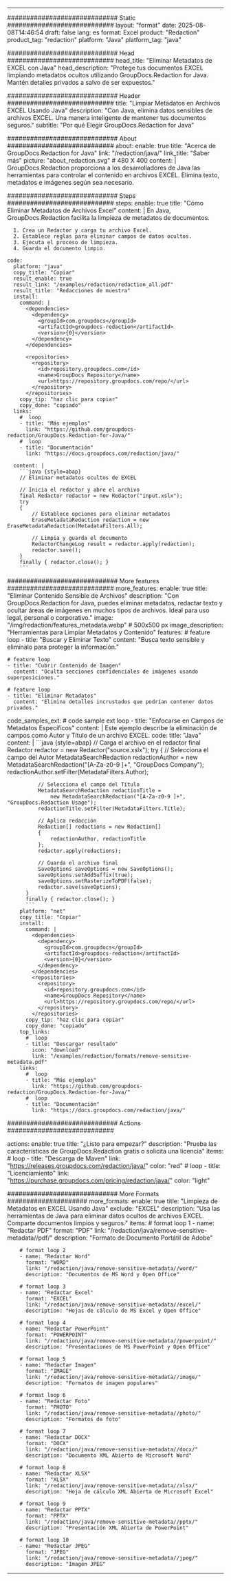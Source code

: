 
---
############################# Static ############################
layout: "format"
date:  2025-08-08T14:46:54
draft: false
lang: es
format: Excel
product: "Redaction"
product_tag: "redaction"
platform: "Java"
platform_tag: "java"

############################# Head ############################
head_title: "Eliminar Metadatos de EXCEL con Java"
head_description: "Protege tus documentos EXCEL limpiando metadatos ocultos utilizando GroupDocs.Redaction for Java. Mantén detalles privados a salvo de ser expuestos."

############################# Header ############################
title: "Limpiar Metadatos en Archivos EXCEL Usando Java" 
description: "Con Java, elimina datos sensibles de archivos EXCEL. Una manera inteligente de mantener tus documentos seguros."
subtitle: "Por qué Elegir GroupDocs.Redaction for Java" 

############################# About ############################
about:
    enable: true
    title: "Acerca de GroupDocs.Redaction for Java"
    link: "/redaction/java/"
    link_title: "Saber más"
    picture: "about_redaction.svg" # 480 X 400
    content: |
       GroupDocs.Redaction proporciona a los desarrolladores de Java las herramientas para controlar el contenido en archivos EXCEL. Elimina texto, metadatos e imágenes según sea necesario.

############################# Steps ############################
steps:
    enable: true
    title: "Cómo Eliminar Metadatos de Archivos Excel"
    content: |
      En Java, GroupDocs.Redaction facilita la limpieza de metadatos de documentos.
      
      1. Crea un Redactor y carga tu archivo Excel.
      2. Establece reglas para eliminar campos de datos ocultos.
      3. Ejecuta el proceso de limpieza.
      4. Guarda el documento limpio.
   
    code:
      platform: "java"
      copy_title: "Copiar"
      result_enable: true
      result_link: "/examples/redaction/redaction_all.pdf"
      result_title: "Redacciones de muestra"
      install:
        command: |
          <dependencies>
            <dependency>
              <groupId>com.groupdocs</groupId>
              <artifactId>groupdocs-redaction</artifactId>
              <version>{0}</version>
            </dependency>
          </dependencies>

          <repositories>
            <repository>
              <id>repository.groupdocs.com</id>
              <name>GroupDocs Repository</name>
              <url>https://repository.groupdocs.com/repo/</url>
            </repository>
          </repositories>
        copy_tip: "haz clic para copiar"
        copy_done: "copiado"
      links:
        #  loop
        - title: "Más ejemplos"
          link: "https://github.com/groupdocs-redaction/GroupDocs.Redaction-for-Java/"
        #  loop
        - title: "Documentación"
          link: "https://docs.groupdocs.com/redaction/java/"
          
      content: |
        ```java {style=abap}
        // Eliminar metadatos ocultos de EXCEL

        // Inicia el redactor y abre el archivo
        final Redactor redactor = new Redactor("input.xslx");
        try
        {
            // Establece opciones para eliminar metadatos
            EraseMetadataRedaction redaction = new EraseMetadataRedaction(MetadataFilters.All);

            // Limpia y guarda el documento
            RedactorChangeLog result = redactor.apply(redaction);
            redactor.save();
        }
        finally { redactor.close(); }
        ```            


############################# More features ############################
more_features:
  enable: true
  title: "Eliminar Contenido Sensible de Archivos"
  description: "Con GroupDocs.Redaction for Java, puedes eliminar metadatos, redactar texto y ocultar áreas de imágenes en muchos tipos de archivos. Ideal para uso legal, personal o corporativo."
  image: "/img/redaction/features_metadata.webp" # 500x500 px
  image_description: "Herramientas para Limpiar Metadatos y Contenido"
  features:
    # feature loop
    - title: "Buscar y Eliminar Texto"
      content: "Busca texto sensible y elimínalo para proteger la información."

    # feature loop
    - title: "Cubrir Contenido de Imagen"
      content: "Oculta secciones confidenciales de imágenes usando superposiciones."

    # feature loop
    - title: "Eliminar Metadatos"
      content: "Elimina detalles incrustados que podrían contener datos privados."
      
  code_samples_ext:
    # code sample ext loop
    - title: "Enfocarse en Campos de Metadatos Específicos"
      content: |
        Este ejemplo describe la eliminación de campos como Autor y Título de un archivo EXCEL.
      code:
        title: "Java"
        content: |
          ```java {style=abap}
          //  Carga el archivo en el redactor
          final Redactor redactor = new Redactor("source.xslx");
          try
          {
              // Selecciona el campo del Autor
              MetadataSearchRedaction redactionAuthor = 
                  new MetadataSearchRedaction("[A-Za-z0-9 ]+", "GroupDocs Company");
              redactionAuthor.setFilter(MetadataFilters.Author);

              // Selecciona el campo del Título
              MetadataSearchRedaction redactionTitle = 
                  new MetadataSearchRedaction("[A-Za-z0-9 ]+", "GroupDocs.Redaction Usage");
              redactionTitle.setFilter(MetadataFilters.Title);

              // Aplica redacción
              Redaction[] redactions = new Redaction[]
              {
                  redactionAuthor, redactionTitle
              };
              redactor.apply(redactions);

              // Guarda el archivo final
              SaveOptions saveOptions = new SaveOptions();
              saveOptions.setAddSuffix(true);
              saveOptions.setRasterizeToPDF(false);
              redactor.save(saveOptions);
          }
          finally { redactor.close(); }
          ```
        platform: "net"
        copy_title: "Copiar"
        install:
          command: |
            <dependencies>
              <dependency>
                <groupId>com.groupdocs</groupId>
                <artifactId>groupdocs-redaction</artifactId>
                <version>{0}</version>
              </dependency>
            </dependencies>
            <repositories>
              <repository>
                <id>repository.groupdocs.com</id>
                <name>GroupDocs Repository</name>
                <url>https://repository.groupdocs.com/repo/</url>
              </repository>
            </repositories>
          copy_tip: "haz clic para copiar"
          copy_done: "copiado"
        top_links:
          #  loop
          - title: "Descargar resultado"
            icon: "download"
            link: "/examples/redaction/formats/remove-sensitive-metadata.pdf"
        links:
          #  loop
          - title: "Más ejemplos"
            link: "https://github.com/groupdocs-redaction/GroupDocs.Redaction-for-Java/"
          #  loop
          - title: "Documentación"
            link: "https://docs.groupdocs.com/redaction/java/"


############################# Actions ############################

actions:
  enable: true
  title: "¿Listo para empezar?"
  description: "Prueba las características de GroupDocs.Redaction gratis o solicita una licencia"
  items:
    #  loop
    - title: "Descarga de Maven"
      link: "https://releases.groupdocs.com/redaction/java/"
      color: "red"
        #  loop
    - title: "Licenciamiento"
      link: "https://purchase.groupdocs.com/pricing/redaction/java/"
      color: "light"


############################# More Formats #####################
more_formats:
    enable: true
    title: "Limpieza de Metadatos en EXCEL Usando Java"
    exclude: "EXCEL"
    description: "Usa las herramientas de Java para eliminar datos ocultos de archivos EXCEL. Comparte documentos limpios y seguros."
    items: 
        # format loop 1
        - name: "Redactar PDF"
          format: "PDF"
          link: "/redaction/java/remove-sensitive-metadata//pdf/"
          description: "Formato de Documento Portátil de Adobe"

        # format loop 2
        - name: "Redactar Word"
          format: "WORD"
          link: "/redaction/java/remove-sensitive-metadata//word/"
          description: "Documentos de MS Word y Open Office"
          
        # format loop 3
        - name: "Redactar Excel"
          format: "EXCEL"
          link: "/redaction/java/remove-sensitive-metadata//excel/"
          description: "Hojas de cálculo de MS Excel y Open Office"

        # format loop 4
        - name: "Redactar PowerPoint"
          format: "POWERPOINT"
          link: "/redaction/java/remove-sensitive-metadata//powerpoint/"
          description: "Presentaciones de MS PowerPoint y Open Office"

        # format loop 5
        - name: "Redactar Imagen"
          format: "IMAGE"
          link: "/redaction/java/remove-sensitive-metadata//image/"
          description: "Formatos de imagen populares"

        # format loop 6
        - name: "Redactar Foto"
          format: "PHOTO"
          link: "/redaction/java/remove-sensitive-metadata//photo/"
          description: "Formatos de foto"

        # format loop 7
        - name: "Redactar DOCX"
          format: "DOCX"
          link: "/redaction/java/remove-sensitive-metadata//docx/"
          description: "Documento XML Abierto de Microsoft Word"
          
        # format loop 8
        - name: "Redactar XLSX"
          format: "XLSX"
          link: "/redaction/java/remove-sensitive-metadata//xlsx/"
          description: "Hoja de cálculo XML Abierta de Microsoft Excel"
          
        # format loop 9
        - name: "Redactar PPTX"
          format: "PPTX"
          link: "/redaction/java/remove-sensitive-metadata//pptx/"
          description: "Presentación XML Abierta de PowerPoint"

        # format loop 10
        - name: "Redactar JPEG"
          format: "JPEG"
          link: "/redaction/java/remove-sensitive-metadata//jpeg/"
          description: "Imagen JPEG"


---